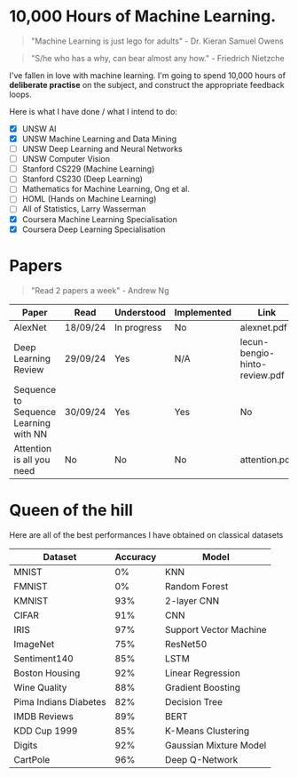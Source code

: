 # 10,000 Hours of Machine Learning.

> "Machine Learning is just lego for adults" - Dr. Kieran Samuel Owens

> "S/he who has a why, can bear almost any how." - Friedrich Nietzche

I've fallen in love with machine learning.
I'm going to spend 10,000 hours of **deliberate practise** on the subject, and construct the appropriate feedback loops.

Here is what I have done / what I intend to do:
- [X] UNSW AI
- [X] UNSW Machine Learning and Data Mining
- [ ] UNSW Deep Learning and Neural Networks
- [ ] UNSW Computer Vision
- [ ] Stanford CS229 (Machine Learning)
- [ ] Stanford CS230 (Deep Learning)
- [ ] Mathematics for Machine Learning, Ong et al.
- [ ] HOML (Hands on Machine Learning)
- [ ] All of Statistics, Larry Wasserman
- [X] Coursera Machine Learning Specialisation
- [X] Coursera Deep Learning Specialisation

# Papers

> "Read 2 papers a week" - Andrew Ng

| Paper | Read | Understood | Implemented | Link |
| ----- | ---- | ---------- | ----------- | ---- |
| AlexNet | 18/09/24| In progress | No | alexnet.pdf |
| Deep Learning Review  | 29/09/24 | Yes | N/A | lecun-bengio-hinto-review.pdf |
| Sequence to Sequence Learning with NN | 30/09/24 | Yes | Yes | No | en-fr-rnn.pdf |
| Attention is all you need | No | No | No | attention.pdf |


# Queen of the hill
Here are all of the best performances I have obtained on classical datasets

| Dataset | Accuracy | Model |
| ------- | -------- | ----- |
| MNIST   | 0%  | KNN   |
| FMNIST  | 0%  | Random Forest |
| KMNIST  | 93% | 2-layer CNN |
| CIFAR   | 91% | CNN |
| IRIS    | 97% | Support Vector Machine |
| ImageNet | 75% | ResNet50 |
| Sentiment140 | 85% | LSTM |
| Boston Housing | 92% | Linear Regression |
| Wine Quality | 88% | Gradient Boosting |
| Pima Indians Diabetes | 82% | Decision Tree |
| IMDB Reviews | 89% | BERT |
| KDD Cup 1999 | 85% | K-Means Clustering |
| Digits | 92% | Gaussian Mixture Model |
| CartPole | 96% | Deep Q-Network |


